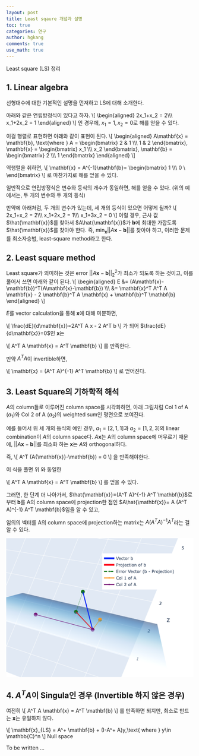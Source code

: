 ```yaml
---
layout: post
title: Least sqaure 개념과 설명
toc: true
categories: 연구
author: hgkang
comments: true
use_math: true
---
```


Least square (LS) 정리

## 1. Linear algebra
선형대수에 대한 기본적인 설명을 먼저하고 LS에 대해 소개한다.

아래와 같은 연립방정식이 있다고 하자.
\\[
\begin{aligned}
2x_1+x_2 = 2\\\\\\
x_1+2x_2 = 1
\end{aligned}
\\]
인 경우에, $x_1=1, x_2=0$로 해를 얻을 수 있다.

이걸 행렬로 표현하면 아래와 같이 표현이 된다.
\\[
\begin{aligned}
A\mathbf{x} = \mathbf{b},
\text{where } A =
\begin{bmatrix}
2 & 1 \\\\\\
1 & 2 
\end{bmatrix},
\mathbf{x} =
\begin{bmatrix}
x_1 \\\\\\
x_2 
\end{bmatrix},
\mathbf{b} = \begin{bmatrix}
2 \\\\\\
1
\end{bmatrix}
\end{aligned}
\\]

역행렬을 취하면,
\\[
\mathbf{x} = A^{-1}\mathbf{b}=
\begin{bmatrix}
1 \\\\\\
0 \\
\end{bmatrix}
\\]
로 마찬가지로 해를 얻을 수 있다.

일반적으로 연립방정식은 변수와 등식의 개수가 동일하면, 해를 얻을 수 있다.
(위의 예에서는, 두 개의 변수와 두 개의 등식)

만약에 아래처럼, 두 개의 변수가 있는데, 세 개의 등식이 있으면 어떻게 될까?
\\[
2x_1+x_2 = 2\\\\\\
x_1+2x_2 = 1\\\\\\
x_1+3x_2 = 0
\\]
이럴 경우, 근사 값 $\hat{\mathbf{x}}$를 찾아서 $A\hat{\mathbf{x}}$가 $\mathbf{b}$에 최대한 가깝도록 $\hat{\mathbf{x}}$를 찾아야 한다. 즉, $\min_{\mathbf{x}} ||A{\mathbf{x}}-\mathbf{b}||$를 찾아야 하고, 이러한 문제를 최소자승법, least-square method라고 한다.

## 2. Least square method

Least square가 의미하는 것은 error $||A{\mathbf{x}}-\mathbf{b}||^2_2$가 최소가 되도록 하는 것이고,
이를 풀어서 쓰면 아래와 같이 된다.
\\[
\begin{aligned}
E &= (A\mathbf{x}-\mathbf{b})^T(A\mathbf{x}-\mathbf{b}) \\\\\\
&= \mathbf{x}^T A^T A \mathbf{x} - 2 \mathbf{b}^T A \mathbf{x} + \mathbf{b}^T \mathbf{b}
\end{aligned}
\\]

$E$를 vector calculation을 통해 $\mathbf{x}$에 대해 미분하면,

\\[
\frac{dE}{d\mathbf{x}}=2A^T A x - 2 A^T b
\\]
가 되어 $\frac{dE}{d\mathbf{x}}=0$인 $\mathbf{x}$는

\\[
A^T A \mathbf{x} = A^T \mathbf{b}
\\]
를 만족한다.

만약 $A^T A$이 invertible하면,

\\[
\mathbf{x} = (A^T A)^{-1} A^T \mathbf{b}
\\]
로 얻어진다.

## 3. Least Square의 기하학적 해석

$A$의 column들로 이루어진 column space를 시각화하면,
아래 그림처럼 Col 1 of A $(a_1)$와 Col 2 of A $(a_2)$의 weighted sum인 평면으로 보여진다.

예를 들어서 위 세 개의 등식의 예인 경우, $a_1=[2, 1, 1]$과 $a_2=[1, 2, 3]$의 linear combination이 $A$의 column space다.
$A\mathbf{x}$는 A의 column space에 머무르기 때문에, $||A{\mathbf{x}}-\mathbf{b}||$를 최소화 하는 $\mathbf{x}$는 $A$와 orthogonal하다.

즉,
\\[
A^T (A{\mathbf{x}}-\mathbf{b}) = 0
\\]
을 만족해야한다.

이 식을 풀면 위 와 동일한

\\[
A^T A \mathbf{x} = A^T \mathbf{b}
\\]
를 얻을 수 있다.

그러면, 한 단계 더 나아가서, $\hat{\mathbf{x}}=(A^T A)^{-1} A^T \mathbf{b}$로부터
$\mathbf{b}$를 A의 column space에 projection한 점인 $A\hat{\mathbf{x}}= A (A^T A)^{-1} A^T \mathbf{b}$임을 알 수 있고,

임의의 벡터를 A의 column space에 projection하는 matrix는 $A (A^T A)^{-1} A^T$라는 걸 알 수 있다.

![lsex](assets/img/fig/least-square-ex.png)

## 4. $A^T A$이 Singula인 경우 (Invertible 하지 않은 경우)

여전히
\\[
A^T A \mathbf{x} = A^T \mathbf{b}
\\]
를 만족하면 되지만, 최소로 만드는 $\mathbf{x}$는 유일하지 않다.

\\[
\mathbf{x}_{LS} = A^+ \mathbf{b} + (I-A^+ A)y,\text{ where } y\in \mathbb{C}^n
\\]
Null space

<!-- https://math.stackexchange.com/questions/2253443/difference-between-least-squares-and-minimum-norm-solution -->

To be written ...